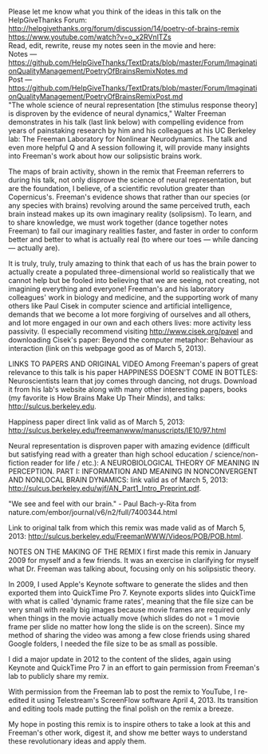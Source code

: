 Please let me know what you think of the ideas in this talk on the HelpGiveThanks Forum: http://helpgivethanks.org/forum/discussion/14/poetry-of-brains-remix  
https://www.youtube.com/watch?v=o_x2RVnlTZs  
Read, edit, rewrite, reuse my notes seen in the movie and here:  
Notes — https://github.com/HelpGiveThanks/TextDrats/blob/master/Forum/ImaginationQualityManagement/PoetryOfBrainsRemixNotes.md  
Post — https://github.com/HelpGiveThanks/TextDrats/blob/master/Forum/ImaginationQualityManagement/PoetryOfBrainsRemixPost.md   
"The whole science of neural representation [the stimulus response theory] is disproven by the evidence of neural dynamics," Walter Freeman demonstrates in his talk (last link below) with compelling evidence from years of painstaking research by him and his colleagues at his UC Berkeley lab: The Freeman Laboratory for Nonlinear Neurodynamics.  The talk and even more helpful Q and A session following it, will provide many insights into Freeman's work about how our solipsistic brains work.  

The maps of brain activity, shown in the remix that Freeman referrers to during his talk, not only disprove the science of neural representation, but are the foundation, I believe, of a scientific revolution greater than Copernicus's.  Freeman's evidence shows that rather than our species (or any species with brains) revolving around the same perceived truth, each brain instead makes up its own imaginary reality (solipsism).  To learn, and to share knowledge, we must work together (dance together notes Freeman) to fail our imaginary realities faster, and faster in order to conform better and better to what is actually real (to where our toes — while dancing — actually are).  

It is truly, truly, truly amazing to think that each of us has the brain power to actually create a populated three-dimensional world so realistically that we cannot help but be fooled into believing that we are seeing, not creating, not imagining everything and everyone!  Freeman's and his laboratory colleagues' work in biology and medicine, and the supporting work of many others like Paul Cisek in computer science and artificial intelligence, demands that we become a lot more forgiving of ourselves and all others, and lot more engaged in our own and each others lives: more activity less passivity.  (I especially recommend visiting http://www.cisek.org/pavel and downloading Cisek's paper: Beyond the computer metaphor: Behaviour as interaction (link on this webpage good as of March 5, 2013). 

LINKS TO PAPERS AND ORIGINAL VIDEO
Among Freeman's papers of great relevance to this talk is his paper HAPPINESS DOESN'T COME IN BOTTLES: Neuroscientists learn that joy comes through dancing, not drugs.  Download it from his lab's website along with many other interesting papers, books (my favorite is How Brains Make Up Their Minds), and talks: http://sulcus.berkeley.edu.

Happiness paper direct link valid as of March 5, 2013: http://sulcus.berkeley.edu/freemanwww/manuscripts/IE10/97.html

Neural representation is disproven paper with amazing evidence (difficult but satisfying read with a greater than high school education / science/non-fiction reader for life / etc.): A NEUROBIOLOGICAL THEORY OF MEANING IN PERCEPTION. PART I: INFORMATION AND MEANING IN NONCONVERGENT AND NONLOCAL BRAIN DYNAMICS: link valid as of March 5, 2013: http://sulcus.berkeley.edu/wjf/AN_Part1_Intro_Preprint.pdf.

"We see and feel with our brain." - Paul Bach-y-Rita from nature.com/embor/journal/v6/n2/full/7400344.html

Link to original talk from which this remix was made valid as of March 5, 2013: http://sulcus.berkeley.edu/FreemanWWW/Videos/POB/POB.html.

NOTES ON THE MAKING OF THE REMIX
I first made this remix in January 2009 for myself and a few friends.  It was an exercise in clarifying for myself what Dr. Freeman was talking about, focusing only on his solipsistic theory.

In 2009, I used Apple's Keynote software to generate the slides and then exported them into QuickTime Pro 7.   Keynote exports slides into QuickTime with what is called 'dynamic frame rates', meaning that the file size can be very small with really big images because movie frames are required only when things in the movie actually move (which slides do not = 1 movie frame per slide no matter how long the slide is on the screen).  Since my method of sharing the video was among a few close friends using shared Google folders, I needed the file size to be as small as possible. 

I did a major update in 2012 to the content of the slides, again using Keynote and QuickTime Pro 7 in an effort to gain permission from Freeman's lab to publicly share my remix.  

With permission from the Freeman lab to post the remix to YouTube, I re-edited it using Telestream's ScreenFlow software April 4, 2013.  Its transition and editing tools made putting the final polish on the remix a breeze.  

My hope in posting this remix is to inspire others to take a look at this and Freeman's other work, digest it, and show me better ways to understand these revolutionary ideas and apply them.  
